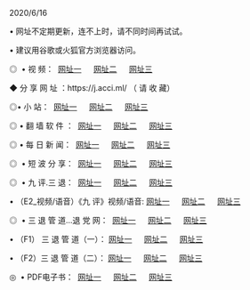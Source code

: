 <p>2020/6/16
<p>• 网址不定期更新，连不上时，请不同时间再试试。
<p>• 建议用谷歌或火狐官方浏览器访问。
<p>◎  • 视 频： 
<a href="http://hpj.shirokuriwaki.com/" target="_blank">网址一</a> 　 
<a href="http://heh.shirokuriwaki.com/" target="_blank">网址二</a> 　 
<a href="http://hbd.shirokuriwaki.com/b.html" target="_blank">网址三</a>
<p>◆ 分 享 网 址 ：https://j.acci.ml/  （ 请 收 藏） </p>

<p>◎•  小 站：  
<a href="http://hpj.shirokuriwaki.com/f.html" target="_blank">网址一</a> 　 
<a href="http://heh.shirokuriwaki.com/h.html" target="_blank">网址二</a> 　 
<a href="http://hbd.shirokuriwaki.com/k/" target="_blank">网址三</a></p><p>

<p>◎  • 翻 墙 软 件 ：  
<a href="http://hpj.shirokuriwaki.com/ff/" target="_blank">网址一</a> 　 
<a href="http://heh.shirokuriwaki.com/s/read/a1_nd.html" target="_blank">网址二</a> 　 
<a href="http://hbd.shirokuriwaki.com/ff/index.html" target="_blank">网址三</a></p>
<p>◎  • 每 日 新 闻：  
<a href="http://hpj.shirokuriwaki.com/day/" target="_blank">网址一</a> 　 
<a href="http://heh.shirokuriwaki.com/day/" target="_blank">网址二</a> 　 
<a href="http://hbd.shirokuriwaki.com/day/index.html" target="_blank">网址三</a></p>
<p>◎   • 短 波 分 享：  
<a href="http://hpj.shirokuriwaki.com/h/" target="_blank">网址一</a> 　 
<a href="http://heh.shirokuriwaki.com/h/" target="_blank">网址二</a> 　 
<a href="http://hbd.shirokuriwaki.com/h/index.html" target="_blank">网址三</a></p>
<p>◎   • 九 评.三 退：  
<a href="http://hpj.shirokuriwaki.com/t/" target="_blank">网址一</a> 　 
<a href="http://heh.shirokuriwaki.com/v2/index.html" target="_blank">网址二</a> 　 
<a href="http://hbd.shirokuriwaki.com/tt/index.html" target="_blank">网址三</a> 　</p>
<p>  • （E2_视频/语音）《九 评》视频/语音: 
<a href="http://hpj.shirokuriwaki.com/7738.html" target="_blank">网址一</a> 　 
<a href="http://heh.shirokuriwaki.com/7614.html" target="_blank">网址二</a> 　 
<a href="http://hbd.shirokuriwaki.com/7633.html" target="_blank">网址三</a></p>
<p>◎   • 三 退 管 道...退 党 网：  
<a href="http://hpj.shirokuriwaki.com/go/td1.html" target="_blank">网址一</a> 　 
<a href="http://heh.shirokuriwaki.com/go/td2.html" target="_blank">网址二</a> 　 
<a href="http://hbd.shirokuriwaki.com/go/td3.html" target="_blank">网址三</a></p>
<p>  • （F1） 三 退 管 道（一）： 
<a href="http://hpj.shirokuriwaki.com/dd/" target="_blank">网址一</a> 　 
<a href="http://heh.shirokuriwaki.com/s/read/a1_tdx.html" target="_blank">网址二</a> 　 
<a href="http://hbd.shirokuriwaki.com/dd/" target="_blank">网址三</a></p>
<p>  • （F2）三 退 管 道（二）： 
<a href="http://heh.shirokuriwaki.com/d/" target="_blank">网址一</a> 　 
<a href="http://hpj.shirokuriwaki.com/d/index.html" target="_blank">网址二</a> 　 
<a href="http://hbd.shirokuriwaki.com/d/" target="_blank">网址三</a></p>
<p>◎   • PDF电子书：  
<a href="http://hpj.shirokuriwaki.com/p/" target="_blank">网址一</a> 　 
<a href="http://heh.shirokuriwaki.com/p/index.html" target="_blank">网址二</a> 　 
<a href="http://hbd.shirokuriwaki.com/p/" target="_blank">网址三</a></p>
